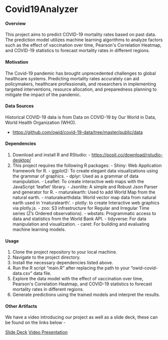 # Covid19Analyzer

#### Overview
This project aims to predict COVID-19 mortality rates based on past data. The prediction model utilizes machine learning algorithms to analyze factors such as the effect of vaccination over time, Pearson's Correlation Heatmap, and COVID-19 statistics to forecast mortality rates in different regions.

#### Motivation
The Covid-19 pandemic has brought unprecedented challenges to global healthcare systems. Predicting mortality rates accurately can aid policymakers, healthcare professionals, and researchers in implementing targeted interventions, resource allocation, and preparedness planning to mitigate the impact of the pandemic.

#### Data Sources
Historical COVID-19 data is from Data on COVID-19 by Our World in Data, World Health Organization (WHO).
- https://github.com/owid/covid-19-data/tree/master/public/data

#### Dependencies
  1.	Download and install R and RStudio:
    - https://posit.co/download/rstudio-desktop/
  3.	This project requires the following R packages:
    - Shiny: Web Application framework for R.
    - ggplot2: To create elegant data visualizations using the grammar of graphics.
    - dplyr: Used as a grammar of data manipulation.
    - Leaflet: To create interactive web maps with the JavaScript ‘leaflet’ library.
    - Jsonlite: A simple and Robust Json Parser and generator for R.
    - rnaturalearth: Used to add World Map from the natural earth.
    - rnaturalearthdata: World vector map data from natural earth used in ‘rnaturalearth’.
    - plotly: to create Interactive web graphics via plotly.js.
    - zoo: S3 infrastructure for Regular and Irregular Time series (Z’s Ordered observations).
    - wbstats: Programmatic access to data and statistics from the World Bank API.
    - tidyverse: For data manipulation and visualization.
    - caret: For building and evaluating machine learning models.

#### Usage
  1.	Clone the project repository to your local machine.
  2.	Navigate to the project directory.
  3.	Install the necessary dependencies listed above.
  4.	Run the R script “main.R” after replacing the path to your “owid-covid-data.csv” data file.
  5.	Explore the data model with the effect of vaccination over time, Pearson's Correlation Heatmap, and COVID-19 statistics to forecast mortality rates in different regions.
  6.	Generate predictions using the trained models and interpret the results.
     
#### Other Artifacts

We have a video introducing our project as well as a slide deck, these can be found on the links below - 

[Slide Deck](Covid_19_Project_Final_Presentation.pptx)
[Video Presentation](https://drive.google.com/file/d/1itxnQi4auBkjcSv6UDD2dXhv6tYjXcCN/view?usp=sharing)
